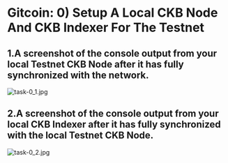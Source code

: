 # Gitcoin: 0) Setup A Local CKB Node And CKB Indexer For The Testnet

## 1.A screenshot of the console output from your local Testnet CKB Node after it has fully synchronized with the network.

![task-0_1.jpg](../src/task-0_1.jpg)

## 2.A screenshot of the console output from your local CKB Indexer after it has fully synchronized with the local Testnet CKB Node.

![task-0_2.jpg](../src/task-0_2.jpg)
